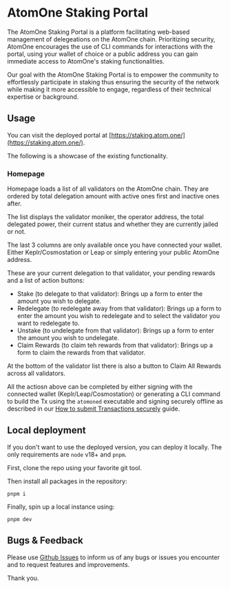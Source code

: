 # AtomOne Staking Portal

The AtomOne Staking Portal is a platform facilitating web-based management of delegeations on the AtomOne chain. Prioritizing security, AtomOne encourages the use of CLI commands for interactions with the portal, using your wallet of choice or a public address you can gain immediate access to AtomOne's staking functionalities. 

Our goal with the AtomOne Staking Portal is to empower the community to effortlessly participate in staking thus ensuring the security of the network while making it more accessible to engage, regardless of their technical expertise or background.

## Usage

You can visit the deployed portal at [https://staking.atom.one/](https://staking.atom.one/).

The following is a showcase of the existing functionality.

### Homepage

Homepage loads a list of all validators on the AtomOne chain. They are ordered by total delegation amount with active ones first and inactive ones after.

The list displays the validator moniker, the operator address, the total delegated power, their current status and whether they are currently jailed or not.

The last 3 columns are only available once you have connected your wallet. Either Keplr/Cosmostation or Leap or simply entering your public AtomOne address.

These are your current delegation to that validator, your pending rewards and a list of action buttons: 
- Stake (to delegate to that validator): Brings up a form to enter the amount you wish to delegate.
- Redelegate (to redelegate away from that validator): Brings up a form to enter the amount you wish to redelegate and to select the validator you want to redelegate to.
- Unstake (to undelegate from that validator): Brings up a form to enter the amount you wish to undelegate.
- Claim Rewards (to claim teh rewards from that validator): Brings up a form to claim the rewards from that validator.
  
At the bottom of the validator list there is also a button to Claim All Rewards across all validators.

All the actiosn above can be completed by either signing with the connected wallet (Keplr/Leap/Cosmostation) or generating a CLI command to build the Tx using the `atomoned` executable and signing securely offline as described in our [How to submit Transactions securely](https://github.com/atomone-hub/atom.one/blob/main/submit-tx-securely.md) guide.

## Local deployment

If you don't want to use the deployed version, you can deploy it locally. The only requirements are `node` v18+ and `pnpm`.

First, clone the repo using your favorite git tool.

Then install all packages in the repository:

```
pnpm i
```

Finally, spin up a local instance using:

```
pnpm dev
```

## Bugs & Feedback

Please use [Github Issues](https://github.com/allinbits/atomone-staking-portal/issues) to inform us of any bugs or issues you encounter and to request features and improvements.

Thank you.